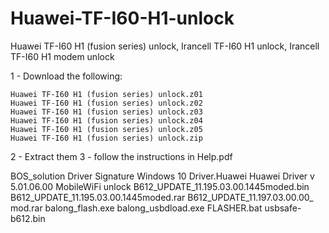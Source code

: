 # Huawei-TF-I60-H1-unlock
Huawei TF-I60 H1 (fusion series) unlock, Irancell TF-I60 H1 unlock, Irancell TF-I60 H1 modem unlock

1 - Download the following:

	Huawei TF-I60 H1 (fusion series) unlock.z01
	Huawei TF-I60 H1 (fusion series) unlock.z02
	Huawei TF-I60 H1 (fusion series) unlock.z03
	Huawei TF-I60 H1 (fusion series) unlock.z04
	Huawei TF-I60 H1 (fusion series) unlock.z05
	Huawei TF-I60 H1 (fusion series) unlock.zip

2 - Extract them
3 - follow the instructions in Help.pdf



BOS_solution
Driver Signature Windows 10
Driver.Huawei
Huawei Driver v 5.01.06.00
MobileWiFi
unlock
B612_UPDATE_11.195.03.00.1445moded.bin
B612_UPDATE_11.195.03.00.1445moded.rar
B612_UPDATE_11.197.03.00.00_ mod.rar
balong_flash.exe
balong_usbdload.exe
FLASHER.bat
usbsafe-b612.bin

